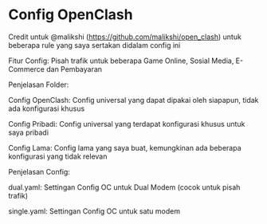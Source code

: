 # Config OpenClash

Credit untuk @malikshi (https://github.com/malikshi/open_clash) untuk beberapa rule yang saya sertakan didalam config ini

Fitur Config: Pisah trafik untuk beberapa Game Online, Sosial Media, E-Commerce dan Pembayaran 

Penjelasan Folder:

Config OpenClash: Config universal yang dapat dipakai oleh siapapun, tidak ada konfigurasi khusus

Config Pribadi: Config universal yang terdapat konfigurasi khusus untuk saya pribadi

Config Lama: Config lama yang saya buat, kemungkinan ada beberapa konfigurasi yang tidak relevan

Penjelasan Config:

dual.yaml: Settingan Config OC untuk Dual Modem (cocok untuk pisah trafik)

single.yaml: Settingan Config OC untuk satu modem
